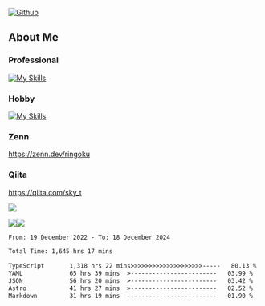 [![Github](https://img.shields.io/github/followers/skyt-a?label=Follow&style=social)](https://github.com/skyt-a)

## About Me
### Professional
[![My Skills](https://skillicons.dev/icons?i=react,ts,js,nodejs,java,graphql,firebase,githubactions&theme=light)](https://skillicons.dev)
### Hobby
[![My Skills](https://skillicons.dev/icons?i=unity,rust,py&theme=light)](https://skillicons.dev)

### Zenn
https://zenn.dev/ringoku
### Qiita
https://qiita.com/sky_t


![](https://github-profile-summary-cards.vercel.app/api/cards/profile-details?username=skyt-a&theme=default)

![](https://github-profile-summary-cards.vercel.app/api/cards/repos-per-language?username=skyt-a&theme=default)![](https://github-profile-summary-cards.vercel.app/api/cards/stats?username=RinGoku&theme=default)

<!--START_SECTION:waka-->

```txt
From: 19 December 2022 - To: 18 December 2024

Total Time: 1,645 hrs 17 mins

TypeScript       1,318 hrs 22 mins>>>>>>>>>>>>>>>>>>>>-----   80.13 %
YAML             65 hrs 39 mins  >------------------------   03.99 %
JSON             56 hrs 20 mins  >------------------------   03.42 %
Astro            41 hrs 27 mins  >------------------------   02.52 %
Markdown         31 hrs 19 mins  -------------------------   01.90 %
```

<!--END_SECTION:waka-->
